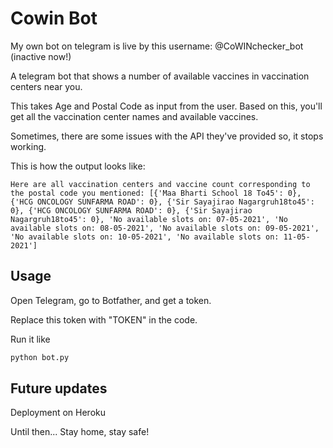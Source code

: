 # Cowin Bot

My own bot on telegram is live by this username: @CoWINchecker_bot (inactive now!)


A telegram bot that shows a number of available vaccines in vaccination centers near you. 

This takes Age and Postal Code as input from the user. Based on this, you'll get all the vaccination center names and available vaccines. 

Sometimes, there are some issues with the API they've provided so, it stops working.

This is how the output looks like:

``
Here are all vaccination centers and vaccine count corresponding to the postal code you mentioned: [{'Maa Bharti School 18 To45': 0}, {'HCG ONCOLOGY SUNFARMA ROAD': 0}, {'Sir Sayajirao Nagargruh18to45': 0}, {'HCG ONCOLOGY SUNFARMA ROAD': 0}, {'Sir Sayajirao Nagargruh18to45': 0}, 'No available slots on: 07-05-2021', 'No available slots on: 08-05-2021', 'No available slots on: 09-05-2021', 'No available slots on: 10-05-2021', 'No available slots on: 11-05-2021']
``


## Usage
Open Telegram, go to Botfather, and get a token.

Replace this token with "TOKEN" in the code.

Run it like
```python
python bot.py
```

## Future updates
Deployment on Heroku

Until then... Stay home, stay safe!
